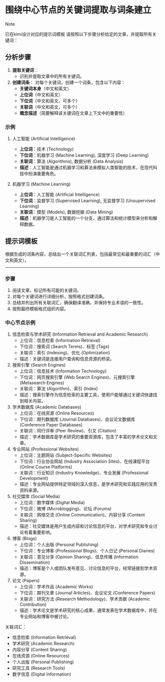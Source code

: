 
# 围绕中心节点的关键词提取与词条建立

>[!note]
>已在kimi设计对应的提示词模板
请按照以下步骤分析给定的文章，并提取所有关键词：

## 分析步骤

1. **提取关键词**：
   - 识别并提取文章中的所有关键词。
2. **创建词条**：
   对每个关键词，创建一个词条，包含以下内容：
   - **关键词本身**（中文和英文）
   - **上位词**（中文和英文）
   - **下位词**（中文和英文，可多个）
   - **关联词**（中文和英文，可多个）
   - **概念描述**（简要解释该关键词在文章上下文中的重要性）

### 示例

1. 人工智能 (Artificial Intelligence)

   - **上位词**：技术 (Technology)
   - **下位词**：机器学习 (Machine Learning), 深度学习 (Deep Learning)
   - **关联词**：算法 (Algorithms), 数据分析 (Data Analysis)
   - **描述**：人工智能是通过机器学习和算法来模拟人类智能的技术，在现代科技中扮演重要角色。

2. 机器学习 (Machine Learning)

   - **上位词**：人工智能 (Artificial Intelligence)
   - **下位词**：监督学习 (Supervised Learning), 无监督学习 (Unsupervised Learning)
   - **关联词**：模型 (Models), 数据挖掘 (Data Mining)
   - **描述**：机器学习是人工智能的一个分支，通过算法和统计模型来分析和解释数据。

## 提示词模板

根据生成的词条内容，总结出一个关联词汇列表，包括最常见和最重要的词汇（中文和英文）。

---

### 步骤

1. 阅读文章，标记所有可能的关键词。
2. 对每个关键词进行详细分析，按照格式创建词条。
3. 总结并列出所有关联词汇，确保翻译准确，并保持专业术语的一致性。
4. 按照最终模板格式组织内容。

### 中心节点示例

1. 信息检索与学术研究 (Information Retrieval and Academic Research)
   - 上位词：信息检索 (Information Retrieval)
   - 下位词：搜索词 (Search Terms)、标签 (Tags)
   - 关联词：索引 (Indexing)、优化 (Optimization)
   - 描述：关键词是连接用户查询和信息资源的桥梁。
2. 搜索引擎 (Search Engines)
   - 上位词：信息技术 (Information Technology)
   - 下位词：网页搜索引擎 (Web Search Engines)、元搜索引擎 (Metasearch Engines)
   - 关联词：算法 (Algorithm)、索引 (Index)
   - 描述：搜索引擎作为信息检索的主要工具，使用户能够通过关键词快速找到相关内容。
3. 学术数据库 (Academic Databases)
   - 上位词：在线资源 (Online Resources)
   - 下位词：期刊数据库 (Journal Databases)、会议论文数据库 (Conference Paper Databases)
   - 关联词：同行评审 (Peer Review)、引文 (Citation)
   - 描述：学术数据库是学术研究的重要资源库，包含了丰富的学术论文和文章。
4. 专业网站 (Professional Websites)
   - 上位词：主题网站 (Subject-Specific Websites)
   - 下位词：行业协会网站 (Industry Association Sites)、在线课程平台 (Online Course Platforms)
   - 关联词：行业知识 (Industry Knowledge)、专业发展 (Professional Development)
   - 描述：专业网站提供特定领域的深入信息，是学术研究和实践应用的宝贵资料来源。
5. 社交媒体 (Social Media)
   - 上位词：数字媒体 (Digital Media)
   - 下位词：微博 (Microblogging)、论坛 (Forums)
   - 关联词：网络交流 (Online Communication)、内容分享 (Content Sharing)
   - 描述：社交媒体是用户生成内容和讨论信息的平台，对学术研究和专业讨论有着重要影响。
6. 博客 (Blogs)
   - 上位词：个人出版 (Personal Publishing)
   - 下位词：专业博客 (Professional Blogs)、个人日记 (Personal Diaries)
   - 关联词：意见分享 (Opinion Sharing)、信息传播 (Information Dissemination)
   - 描述：博客是个人或团队发布意见、讨论信息的平台，经常链接到学术资源。
7. 论文 (Papers)
   - 上位词：学术作品 (Academic Works)
   - 下位词：期刊文章 (Journal Articles)、会议论文 (Conference Papers)
   - 关联词：研究方法 (Research Methodology)、学术贡献 (Academic Contribution)
   - 描述：学术论文是学术研究的核心成果，通常发表在学术数据库中，并在专业网站和博客中被讨论。

关联词汇：

- 信息检索 (Information Retrieval)
- 学术研究 (Academic Research)
- 内容分享 (Content Sharing)
- 在线资源 (Online Resources)
- 个人出版 (Personal Publishing)
- 研究工具 (Research Tools)
- 数字信息 (Digital Information)
